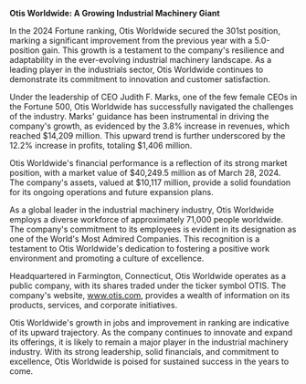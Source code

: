 **Otis Worldwide: A Growing Industrial Machinery Giant**

In the 2024 Fortune ranking, Otis Worldwide secured the 301st position, marking a significant improvement from the previous year with a 5.0-position gain. This growth is a testament to the company's resilience and adaptability in the ever-evolving industrial machinery landscape. As a leading player in the industrials sector, Otis Worldwide continues to demonstrate its commitment to innovation and customer satisfaction.

Under the leadership of CEO Judith F. Marks, one of the few female CEOs in the Fortune 500, Otis Worldwide has successfully navigated the challenges of the industry. Marks' guidance has been instrumental in driving the company's growth, as evidenced by the 3.8% increase in revenues, which reached $14,209 million. This upward trend is further underscored by the 12.2% increase in profits, totaling $1,406 million.

Otis Worldwide's financial performance is a reflection of its strong market position, with a market value of $40,249.5 million as of March 28, 2024. The company's assets, valued at $10,117 million, provide a solid foundation for its ongoing operations and future expansion plans.

As a global leader in the industrial machinery industry, Otis Worldwide employs a diverse workforce of approximately 71,000 people worldwide. The company's commitment to its employees is evident in its designation as one of the World's Most Admired Companies. This recognition is a testament to Otis Worldwide's dedication to fostering a positive work environment and promoting a culture of excellence.

Headquartered in Farmington, Connecticut, Otis Worldwide operates as a public company, with its shares traded under the ticker symbol OTIS. The company's website, www.otis.com, provides a wealth of information on its products, services, and corporate initiatives.

Otis Worldwide's growth in jobs and improvement in ranking are indicative of its upward trajectory. As the company continues to innovate and expand its offerings, it is likely to remain a major player in the industrial machinery industry. With its strong leadership, solid financials, and commitment to excellence, Otis Worldwide is poised for sustained success in the years to come.